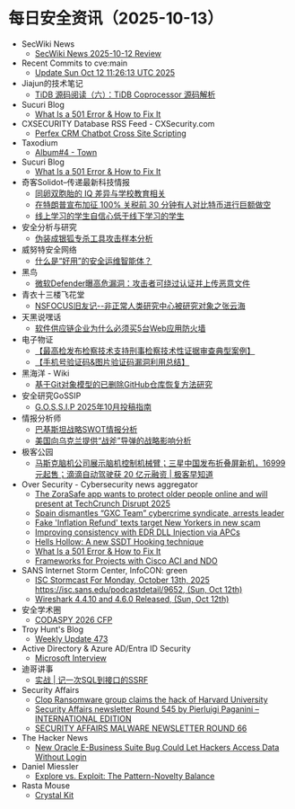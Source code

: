 # 每日安全资讯（2025-10-13）

- SecWiki News
  - [SecWiki News 2025-10-12 Review](http://www.sec-wiki.com/?2025-10-12)
- Recent Commits to cve:main
  - [Update Sun Oct 12 11:26:13 UTC 2025](https://github.com/trickest/cve/commit/1aacf565607410d39a8e459d916e1a58e632280e)
- Jiajun的技术笔记
  - [TiDB 源码阅读（六）：TiDB Coprocessor 源码解析](https://jiajunhuang.com/articles/2025_10_12-tidb_source_code_coprocessor.md.html)
- Sucuri Blog
  - [What Is a 501 Error & How to Fix It](https://blog.sucuri.net/2025/10/what-is-a-501-error-how-to-fix-it.html)
- CXSECURITY Database RSS Feed - CXSecurity.com
  - [Perfex CRM Chatbot Cross Site Scripting](https://cxsecurity.com/issue/WLB-2025100008)
- Taxodium
  - [Album#4 - Town](https://taxodium.ink/album-4.html)
- Sucuri Blog
  - [What Is a 501 Error & How to Fix It](https://blog.sucuri.net/2025/10/what-is-a-501-error-how-to-fix-it.html)
- 奇客Solidot–传递最新科技情报
  - [同卵双胞胎的 IQ 差异与学校教育相关](https://www.solidot.org/story?sid=82526)
  - [在特朗普宣布加征 100% 关税前 30 分钟有人对比特币进行巨额做空](https://www.solidot.org/story?sid=82525)
  - [线上学习的学生自信心低于线下学习的学生](https://www.solidot.org/story?sid=82524)
- 安全分析与研究
  - [伪装成银狐专杀工具攻击样本分析](https://mp.weixin.qq.com/s?__biz=MzA4ODEyODA3MQ==&mid=2247493688&idx=1&sn=ca0cbb71a05cc7b61fa71d8e1f78490a)
- 威努特安全网络
  - [什么是“好用”的安全运维智能体？](https://mp.weixin.qq.com/s?__biz=MzAwNTgyODU3NQ==&mid=2651136342&idx=1&sn=143fd98faf190c6b9ce4319d16c99bf6)
- 黑鸟
  - [微软Defender曝高危漏洞：攻击者可绕过认证并上传恶意文件](https://mp.weixin.qq.com/s?__biz=MzAxOTM1MDQ1NA==&mid=2451182974&idx=1&sn=918adb5101663bca8f727f1494d1d881)
- 青衣十三楼飞花堂
  - [NSFOCUS旧友记--非正常人类研究中心被研究对象之张云海](https://mp.weixin.qq.com/s?__biz=MzUzMjQyMDE3Ng==&mid=2247488707&idx=1&sn=ca68f2740185d42a0f1b2c26f0677d22)
- 天黑说嘿话
  - [软件供应链企业为什么必须买5台Web应用防火墙](https://mp.weixin.qq.com/s?__biz=MzI5NTQ5MTAzMA==&mid=2247484692&idx=1&sn=100506758858bfe3850dde247dd2f8fa)
- 电子物证
  - [【最高检发布检察技术支持刑事检察技术性证据审查典型案例】](https://mp.weixin.qq.com/s?__biz=MzAwNDcwMDgzMA==&mid=2651048639&idx=1&sn=4d7c4b1f487a4fc594017937270605ca)
  - [【手机号验证码&图片验证码漏洞利用总结】](https://mp.weixin.qq.com/s?__biz=MzAwNDcwMDgzMA==&mid=2651048639&idx=2&sn=3aed9647a8edefd3fea9c8c538dd21b8)
- 黑海洋 - Wiki
  - [基于Git对象模型的已删除GitHub仓库恢复方法研究](https://blog.upx8.com/4878)
- 安全研究GoSSIP
  - [G.O.S.S.I.P 2025年10月投稿指南](https://mp.weixin.qq.com/s?__biz=Mzg5ODUxMzg0Ng==&mid=2247500793&idx=1&sn=0014dca42b05d547c9042943b2c9a406)
- 情报分析师
  - [巴基斯坦战略SWOT情报分析](https://mp.weixin.qq.com/s?__biz=MzA3Mjc1MTkwOA==&mid=2650562353&idx=1&sn=4501ad7d219583f1c8ee54ac1947727f)
  - [美国向乌克兰提供“战斧”导弹的战略影响分析](https://mp.weixin.qq.com/s?__biz=MzA3Mjc1MTkwOA==&mid=2650562353&idx=2&sn=b51b0d4932dc32030aeb9adfd9447fd2)
- 极客公园
  - [马斯克脑机公司展示脑机控制机械臂；三星中国发布折叠屏新机，16999 元起售；滴滴自动驾驶获 20 亿元融资 | 极客早知道](https://mp.weixin.qq.com/s?__biz=MTMwNDMwODQ0MQ==&mid=2653088226&idx=1&sn=c1a567e7366243c2c2bb6c3ccd4ee588)
- Over Security - Cybersecurity news aggregator
  - [The ZoraSafe app wants to protect older people online and will present at TechCrunch Disrupt 2025](https://techcrunch.com/2025/10/12/the-zorasafe-app-wants-to-protect-older-people-online-and-will-present-at-techcrunch-disrupt-2025/)
  - [Spain dismantles “GXC Team” cybercrime syndicate, arrests leader](https://www.bleepingcomputer.com/news/security/spain-dismantles-gxc-team-cybercrime-syndicate-arrests-leader/)
  - [Fake 'Inflation Refund' texts target New Yorkers in new scam](https://www.bleepingcomputer.com/news/security/fake-inflation-refund-texts-target-new-yorkers-in-new-scam/)
  - [Improving consistency with EDR DLL Injection via APCs](https://fluxsec.red/improving-EDR-via-windows-driver-apc-injection-rust)
  - [Hells Hollow: A new SSDT Hooking technique](https://fluxsec.red/red-team-notes)
  - [What Is a 501 Error & How to Fix It](https://blog.sucuri.net/2025/10/what-is-a-501-error-how-to-fix-it.html)
  - [Frameworks for Projects with Cisco ACI and NDO](https://www.adainese.it/blog/2025/10/12/frameworks-for-projects-with-cisco-aci-and-ndo/)
- SANS Internet Storm Center, InfoCON: green
  - [ISC Stormcast For Monday, October 13th, 2025 https://isc.sans.edu/podcastdetail/9652, (Sun, Oct 12th)](https://isc.sans.edu/diary/rss/32362)
  - [Wireshark 4.4.10 and 4.6.0 Released, (Sun, Oct 12th)](https://isc.sans.edu/diary/rss/32358)
- 安全学术圈
  - [CODASPY 2026 CFP](https://mp.weixin.qq.com/s?__biz=MzU5MTM5MTQ2MA==&mid=2247493923&idx=1&sn=8071ef0d9b28710ecd163aa1b1a8c691)
- Troy Hunt's Blog
  - [Weekly Update 473](https://www.troyhunt.com/weekly-update-473/)
- Active Directory & Azure AD/Entra ID Security
  - [Microsoft Interview](https://adsecurity.org/?p=4802)
- 迪哥讲事
  - [实战 | 记一次SQL到接口的SSRF](https://mp.weixin.qq.com/s?__biz=MzIzMTIzNTM0MA==&mid=2247498403&idx=1&sn=52532994f266c11d89a95ca93d996f95)
- Security Affairs
  - [Clop Ransomware group claims the hack of Harvard University](https://securityaffairs.com/183282/cyber-crime/clop-ransomware-group-claims-the-hack-of-harvard-university.html)
  - [Security Affairs newsletter Round 545 by Pierluigi Paganini – INTERNATIONAL EDITION](https://securityaffairs.com/183268/breaking-news/security-affairs-newsletter-round-545-by-pierluigi-paganini-international-edition.html)
  - [SECURITY AFFAIRS MALWARE NEWSLETTER ROUND 66](https://securityaffairs.com/183273/malware/security-affairs-malware-newsletter-round-66.html)
- The Hacker News
  - [New Oracle E-Business Suite Bug Could Let Hackers Access Data Without Login](https://thehackernews.com/2025/10/new-oracle-e-business-suite-bug-could.html)
- Daniel Miessler
  - [Explore vs. Exploit: The Pattern-Novelty Balance](https://danielmiessler.com/blog/explore-exploit-pattern-novelty?utm_source=rss&utm_medium=feed&utm_campaign=website)
- Rasta Mouse
  - [Crystal Kit](https://rastamouse.me/crystal-kit/)
